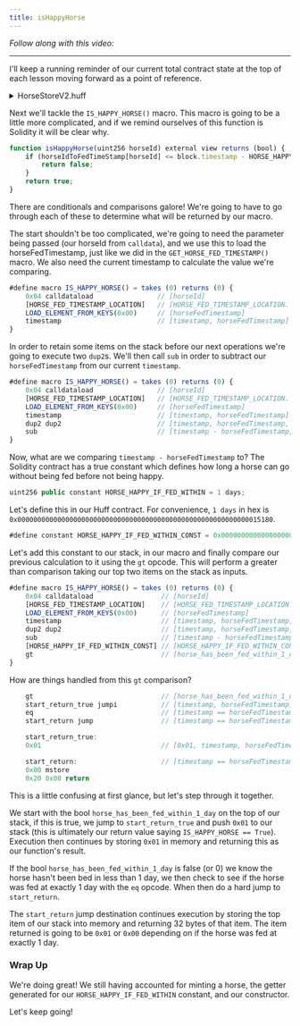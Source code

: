 ```yaml
---
title: isHappyHorse
---
```


_Follow along with this video:_

---

I'll keep a running reminder of our current total contract state at the top of each lesson moving forward as a point of reference.

<details>
<summary>HorseStoreV2.huff</summary>

```js
/* HorseStore Interface */
#define function mintHorse() nonpayable returns()
#define function feedHorse(uint256) nonpayable returns()
#define function isHappyHorse(uint256) view returns(bool)
#define function horseIdToFedTimeStamp(uint256) view returns(uint256)
#define function HORSE_HAPPY_IF_FED_WITHIN() view returns(uint256)

#define constant HORSE_FED_TIMESTAMP_LOCATION = FREE_STORAGE_POINTER()

#define function FEED_HORSE() = takes (0) returns (0) {
    timestamp                       // [timestamp]
    0x04 calldataload               //[horseId, timestamp]
    [HORSE_FED_TIMESTAMP_LOCATION]  // [HORSE_FED_TIMESTAMP_LOCATION, horseId, timestamp]
    STORE_ELEMENT_FROM_KEYS(0x00)   // []
}

#define macro GET_HORSE_FED_TIMESTAMP() = takes (0) returns (0) {
    0x04 calldataload                // [horseId]
    [HORSE_FED_TIMESTAMP_LOCATION]   // [HORSE_FED_TIMESTAMP_LOCATION, horseId]
    LOAD_ELEMENT_FROM_KEYS(0x00)     // [horseFedTimestamp]

    0x00 mstore                      // []    // Memory: [0x00: horseFedTimestamp]
    0x20 0x00 return                 // []
}

#define macro MAIN() = takes (0) returns (0){
    0x00 calldataload 0xE0 shr      //  [function_selector]

    dup1 __FUNC_SIG(mintHorse) eq mintHorse jumpi
    dup1 __FUNC_SIG(feedHorse) eq feedHorse jumpi
    dup1 __FUNC_SIG(isHappyHorse) eq isHappyHorse jumpi
    dup1 __FUNC_SIG(horseIdToFedTimeStamp) eq horseIdToFedTimeStamp jumpi
    dup1 __FUNC_SIG(HORSE_HAPPY_IF_FED_WITHIN) eq horseHappyFedWithin jumpi

    mintHorse:
        MINT_HORSE()
    feedHorse:
        FEED_HORSE()
    isHappyHorse:
        IS_HAPPY_HORSE()
    horseIdToFedTimeStamp:
        GET_HORSE_FED_TIMESTAMP()
    horseHappyFedWithin:
        HORSE_HAPPY_FED_WITHIN()
}
```

</details>


Next we'll tackle the `IS_HAPPY_HORSE()` macro. This macro is going to be a little more complicated, and if we remind ourselves of this function is Solidity it will be clear why.

```js
function isHappyHorse(uint256 horseId) external view returns (bool) {
    if (horseIdToFedTimeStamp[horseId] <= block.timestamp - HORSE_HAPPY_IF_FED_WITHIN){
        return false;
    }
    return true;
}
```

There are conditionals and comparisons galore! We're going to have to go through each of these to determine what will be returned by our macro.

The start shouldn't be too complicated, we're going to need the parameter being passed (our horseId from `calldata`), and we use this to load the horseFedTimestamp, just like we did in the `GET_HORSE_FED_TIMESTAMP()` macro. We also need the current timestamp to calculate the value we're comparing.

```js
#define macro IS_HAPPY_HORSE() = takes (0) returns (0) {
    0x04 calldataload                // [horseId]
    [HORSE_FED_TIMESTAMP_LOCATION]   // [HORSE_FED_TIMESTAMP_LOCATION. horseId]
    LOAD_ELEMENT_FROM_KEYS(0x00)     // [horseFedTimestamp]
    timestamp                        // [timestamp, horseFedTimestamp]
}
```
In order to retain some items on the stack before our next operations we're going to execute two `dup2`s. We'll then call `sub` in order to subtract our `horseFedTimestamp` from our current `timestamp`.

```js
#define macro IS_HAPPY_HORSE() = takes (0) returns (0) {
    0x04 calldataload                // [horseId]
    [HORSE_FED_TIMESTAMP_LOCATION]   // [HORSE_FED_TIMESTAMP_LOCATION. horseId]
    LOAD_ELEMENT_FROM_KEYS(0x00)     // [horseFedTimestamp]
    timestamp                        // [timestamp, horseFedTimestamp]
    dup2 dup2                        // [timestamp, horseFedTimestamp, timestamp, horseFedTimestamp]
    sub                              // [timestamp - horseFedTimestamp, timestamp, horseFedTimestamp]
}
```
Now, what are we comparing `timestamp - horseFedTimestamp` to? The Solidity contract has a true constant which defines how long a horse can go without being fed before not being happy.

```js
uint256 public constant HORSE_HAPPY_IF_FED_WITHIN = 1 days;
```

Let's define this in our Huff contract. For convenience, `1 days` in hex is `0x0000000000000000000000000000000000000000000000000000000000015180`.

```js
#define constant HORSE_HAPPY_IF_FED_WITHIN_CONST = 0x0000000000000000000000000000000000000000000000000000000000015180
```

Let's add this constant to our stack, in our macro and finally compare our previous calculation to it using the `gt` opcode. This will perform a greater than comparison taking our top two items on the stack as inputs.

```js
#define macro IS_HAPPY_HORSE() = takes (0) returns (0) {
    0x04 calldataload                 // [horseId]
    [HORSE_FED_TIMESTAMP_LOCATION]    // [HORSE_FED_TIMESTAMP_LOCATION. horseId]
    LOAD_ELEMENT_FROM_KEYS(0x00)      // [horseFedTimestamp]
    timestamp                         // [timestamp, horseFedTimestamp]
    dup2 dup2                         // [timestamp, horseFedTimestamp, timestamp, horseFedTimestamp]
    sub                               // [timestamp - horseFedTimestamp, timestamp, horseFedTimestamp]
    [HORSE_HAPPY_IF_FED_WITHIN_CONST] // [HORSE_HAPPY_IF_FED_WITHIN_CONST, timestamp - horseFedTimestamp, timestamp, horseFedTimestamp]
    gt                                // [horse_has_been_fed_within_1_day, timestamp, horseFedTimestamp]
}
```

How are things handled from this `gt` comparison?

```js
    gt                                // [horse_has_been_fed_within_1_day, timestamp, horseFedTimestamp]
    start_return_true jumpi           // [timestamp, horseFedTimestamp]
    eq                                // [timestamp == horseFedTimestamp]
    start_return jump                 // [timestamp == horseFedTimestamp]

    start_return_true:
    0x01                              // [0x01, timestamp, horseFedTimestamp]

    start_return:                     // [timestamp == horseFedTimestamp] <-- only if `gt` returns false!
    0x00 mstore
    0x20 0x00 return
```

This is a little confusing at first glance, but let's step through it together.

We start with the bool `horse_has_been_fed_within_1_day` on the top of our stack, if this is true, we jump to `start_return_true` and push `0x01` to our stack (this is ultimately our return value saying `IS_HAPPY_HORSE == True`). Execution then continues by storing `0x01` in memory and returning this as our function's result.

If the bool `horse_has_been_fed_within_1_day` is false (or 0) we know the horse hasn't been bed in less than 1 day, we then check to see if the horse was fed at exactly 1 day with the `eq` opcode. When then do a hard jump to `start_return`.

The `start_return` jump destination continues execution by storing the top item of our stack into memory and returning 32 bytes of that item. The item returned is going to be `0x01` or `0x00` depending on if the horse was fed at exactly 1 day.


### Wrap Up

We're doing great! We still having accounted for minting a horse, the getter generated for our `HORSE_HAPPY_IF_FED_WITHIN` constant, and our constructor.

Let's keep going!